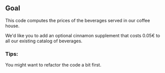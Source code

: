 ## Goal
This code computes the prices of the beverages served in our coffee house.

We'd like you to add an optional cinnamon supplement that costs 0.05€
to all our existing catalog of beverages.

### Tips:
You might want to refactor the code a bit first.
